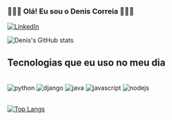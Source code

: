 ### 👨🏻‍💻 Olá! Eu sou o Denis Correia 🙋🏻‍♂️
[![LinkedIn](https://img.shields.io/badge/LinkedIn-0077B5?style=for-the-badge&logo=linkedin&logoColor=white)](https://www.linkedin.com/in/denis-correia/)


![Denis's GitHub stats](https://github-readme-stats.vercel.app/api?username=Deniscs873&show_icons=true&theme=radical)


## Tecnologias que eu uso no meu dia

<div style="display: inline_block"><br/>
    <img align="center" alt="python" src="https://img.shields.io/badge/Python-3776AB?style=for-the-badge&logo=python&logoColor=white"/>
    <img align="center" alt="django" src="https://img.shields.io/badge/Django-092E20?style=for-the-badge&logo=django&logoColor=white"/>
    <img align="center" alt="java" src="https://img.shields.io/badge/Java-ED8B00?style=for-the-badge&logo=java&logoColor=white"/>
    <img align="center" alt="javascript" src="https://img.shields.io/badge/JavaScript-323330?style=for-the-badge&logo=javascript&logoColor=F7DF1E"/>
    <img align="center" alt="nodejs" src="https://img.shields.io/badge/Node.js-43853D?style=for-the-badge&logo=node.js&logoColor=white"/>
</div> <br/>


[![Top Langs](https://github-readme-stats.vercel.app/api/top-langs/?username=Deniscs873&langs_count=8)](https://github.com/anuraghazra/github-readme-stats)
